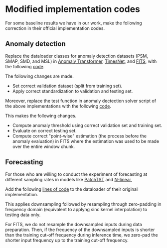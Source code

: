 # Modified implementation codes

For some baseline results we have in our work, make the following correction in their official implementation codes.

## Anomaly detection

Replace the dataloader classes for anomaly detection datasets (PSM, SMAP, SMD, and MSL) in [Anomaly Transformer](https://drive.google.com/drive/folders/), [TimesNet](https://github.com/thuml/TimesNet), and [FITS](https://anonymous.4open.science/r/FITS), with the following [code](modified_ad_dataload.py).

The following changes are made. 
- Set correct validation dataset (split from training set).
- Apply correct standardization to validation and testing set.


Moreover, replace the test function in anomaly dectection solver script of the above implementations with the following [code](modified_ad_eval.py).

This makes the following changes.
- Compute anomaly threshold using correct validation set and training set.
- Evaluate on correct testing set.   
- Compute correct "point-wise" estimation (the process before the anomaly evaluation) in FITS where the estimation was used to be made over the entire window chunk.  


## Forecasting

For those who are willing to conduct the experiment of forecasting at different sampling rates in models like [PatchTST](https://github.com/yuqinie98/PatchTST) and [N-linear](https://github.com/cure-lab/LTSF-Linear), 

Add the following [lines of code](modified_fore_dataload.py) to the dataloader of their original implementation.  

This applies downsampling followed by resampling through zero-padding in frequency domain (equivalent to applyng sinc kernel interpolation) to testing data only. 

For FITS, we do not resample the downsampled inputs during data preparation. 
Then, if the frequency of the downsampled inputs is shorter than the training cut-off frequency during inference time, we zero-pad the shorter input frequency up to the training cut-off frequency.